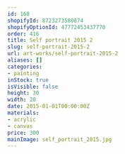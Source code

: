 ```yaml
---
id: 168
shopifyId: 8723273580874
shopifyOptionId: 47772453437770
order: 416
title: Self portrait 2015 2
slug: self-portrait-2015-2
url: art-works/self-portrait-2015-2
aliases: []
categories:
- painting
inStock: true
isVisible: false
height: 30
width: 20
date: 2015-01-01T00:00:00Z
materials:
- acrylic
- canvas
price: 300
mainImage: self_portrait_2015.jpg
---
```

